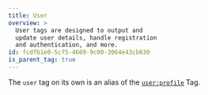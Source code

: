 ```yaml
---
title: User
overview: >
  User tags are designed to output and
  update user details, handle registration
  and authentication, and more.
id: fcdfb1e0-5cf5-4669-9c00-3064e43cb630
is_parent_tag: true
---
```

The `user` tag on its own is an alias of the [`user:profile`](/docs/tags/user-profile) Tag.
